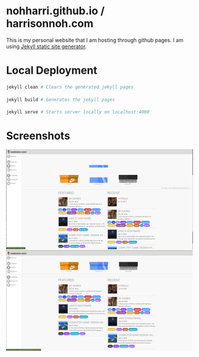 # nohharri.github.io / harrisonnoh.com

This is my personal website that I am hosting through github pages. I am using [Jekyll static site generator](https://jekyllrb.com/).

# Local Deployment
```bash
jekyll clean # Clears the generated jekyll pages

jekyll build # Generates the jekyll pages

jekyll serve # Starts server locally on localhost:4000
```

# Screenshots

![webpage 1](img/webpage_screenshot.png)
![wepage 2](img/webpage_screenshot_2.png)
